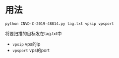 # 用法

~~~
python CNVD-C-2019-48814.py tag.txt vpsip vpsport
~~~

将要扫描的目标发在tag.txt中

* `vpsip` vps的ip
* `vpsport` vps的port